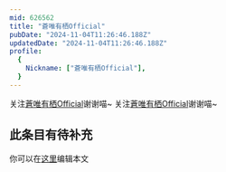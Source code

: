```yaml
---
mid: 626562
title: "蒼唯有栖Official"
pubDate: "2024-11-04T11:26:46.188Z"
updatedDate: "2024-11-04T11:26:46.188Z"
profile:
  {
    Nickname: ["蒼唯有栖Official"],
  }
---
```


关注[蒼唯有栖Official](https://space.bilibili.com/626562)谢谢喵~ 关注[蒼唯有栖Official](https://space.bilibili.com/626562)谢谢喵~

## 此条目有待补充
你可以在[这里](https://github.com/Yuhanawa/VTuber.ICU-Content/edit/master/v/蒼唯有栖Official/index.md)编辑本文
